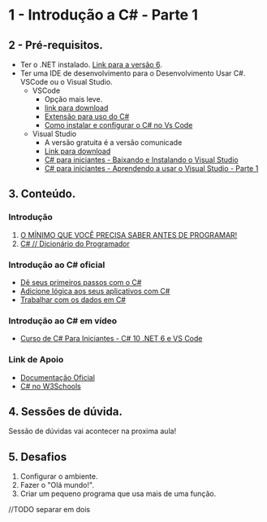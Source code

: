# 1 - Introdução a C# - Parte 1

## 2 - Pré-requisitos. 
- Ter o .NET instalado. [Link para a versão 6](https://dotnet.microsoft.com/en-us/download/dotnet/6.0).
- Ter uma IDE de desenvolvimento para o Desenvolvimento Usar C#. VSCode ou o Visual Studio.     
    - VSCode
        - Opção mais leve.
        - [link para download](https://code.visualstudio.com/)
        - [Extensão para uso do C#](https://marketplace.visualstudio.com/items?itemName=ms-dotnettools.csharp)
        - [Como instalar e configurar o C# no Vs Code](https://www.youtube.com/watch?v=S5HawDwjuUY)
    - Visual Studio
        - A versão gratuita é a versão comunicade
        - [Link para download](https://visualstudio.microsoft.com/pt-br/downloads/)
        - [C# para iniciantes - Baixando e Instalando o Visual Studio](https://www.youtube.com/watch?v=KoJ9KumR22Y)
         - [C# para iniciantes - Aprendendo a usar o Visual Studio - Parte 1](https://www.youtube.com/watch?v=F8_VFb7Vyvo)

## 3. Conteúdo.
### Introdução
1. [O MÍNIMO QUE VOCÊ PRECISA SABER ANTES DE PROGRAMAR!](https://www.youtube.com/watch?v=BTENKdRVS2U)
2. [C# // Dicionário do Programador](https://www.youtube.com/watch?v=NXVQasys0B8)

### Introdução ao C# oficial 
- [Dê seus primeiros passos com o C#](https://docs.microsoft.com/pt-br/learn/paths/csharp-first-steps/?WT.mc_id=dotnet-35129-website&ns-enrollment-type=Collection&ns-enrollment-id=yz26f8y64n7k07)
- [Adicione lógica aos seus aplicativos com C#](https://docs.microsoft.com/pt-br/learn/paths/csharp-logic/?WT.mc_id=dotnet-35129-website&ns-enrollment-type=Collection&ns-enrollment-id=yz26f8y64n7k07)
- [Trabalhar com os dados em C#](https://docs.microsoft.com/pt-br/learn/paths/csharp-data/?WT.mc_id=dotnet-35129-website&ns-enrollment-type=Collection&ns-enrollment-id=yz26f8y64n7k07)

### Introdução ao C# em vídeo
- [Curso de C# Para Iniciantes - C# 10 .NET 6 e VS Code](https://www.youtube.com/watch?v=oTivhgjbhIg)

### Link de Apoio
- [Documentação Oficial](https://docs.microsoft.com/pt-br/dotnet/csharp/)
- [C# no W3Schools](https://www.w3schools.in/csharp/tutorials/)

## 4. Sessões de dúvida.

Sessão de dúvidas vai acontecer na proxima aula!

## 5. Desafios
1. Configurar o ambiente.
2. Fazer o "Olá mundo!".
3. Criar um pequeno programa que usa mais de uma função. 


//TODO separar em dois
